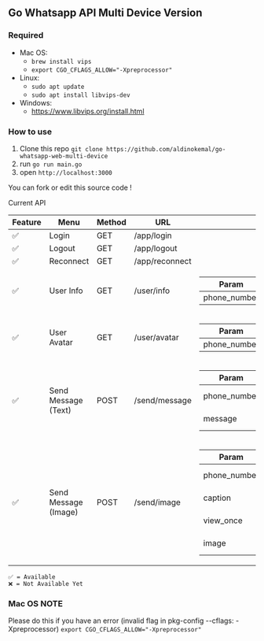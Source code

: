 ## Go Whatsapp API Multi Device Version

### Required

- Mac OS:
    - `brew install vips`
    - `export CGO_CFLAGS_ALLOW="-Xpreprocessor"`
- Linux:
    - `sudo apt update`
    - `sudo apt install libvips-dev`
- Windows:
    - https://www.libvips.org/install.html

### How to use

1. Clone this repo `git clone https://github.com/aldinokemal/go-whatsapp-web-multi-device`
2. run `go run main.go`
3. open `http://localhost:3000`

You can fork or edit this source code !

Current API

| Feature  | Menu                 | Method | URL            | Payload                                                                                                                                                                                                                                                                                                                                                                                                                                                |
|----------|----------------------|--------|----------------|--------------------------------------------------------------------------------------------------------------------------------------------------------------------------------------------------------------------------------------------------------------------------------------------------------------------------------------------------------------------------------------------------------------------------------------------------------|
| ✅        | Login                | GET    | /app/login     |                                                                                                                                                                                                                                                                                                                                                                                                                                                        |
| ✅        | Logout               | GET    | /app/logout    |                                                                                                                                                                                                                                                                                                                                                                                                                                                        |  
| ✅        | Reconnect            | GET    | /app/reconnect |                                                                                                                                                                                                                                                                                                                                                                                                                                                        | 
| ✅        | User Info            | GET    | /user/info     | <table> <thead> <tr> <th>Param</th> <th>Type</th> <th>Type</th> <th>Example</th> </tr></thead> <tbody> <tr> <td>phone_number</td><td>string</td><td>querystring</td><td>6289685024099</td></tr></tbody></table>                                                                                                                                                                                                                                        |
| ✅        | User Avatar          | GET    | /user/avatar   | <table> <thead> <tr> <th>Param</th> <th>Type</th> <th>Type</th> <th>Example</th> </tr></thead> <tbody> <tr> <td>phone_number</td><td>string</td><td>querystring</td><td>6289685024099</td></tr></tbody></table>                                                                                                                                                                                                                                        |
| ✅        | Send Message (Text)  | POST   | /send/message  | <table> <thead> <tr> <th>Param</th> <th>Type</th> <th>Type</th> <th>Example</th> </tr></thead> <tbody> <tr> <td>phone_number</td><td>string</td><td>form-data</td><td>6289685024099</td></tr><tr> <td>message</td><td>string</td><td>form-data</td><td>Hello guys this is testing</td></tr></tbody></table>                                                                                                                                            |
| ✅        | Send Message (Image) | POST   | /send/image    | <table> <thead> <tr> <th>Param</th> <th>Type</th> <th>Type</th> <th>Example</th> </tr></thead> <tbody> <tr> <td>phone_number</td><td>string</td><td>form-data</td><td>6289685024099</td></tr><tr> <td>caption</td><td>string</td><td>form-data</td><td>Hello guys this is caption</td></tr><tr> <td>view_once</td><td>bool</td><td>form-data</td><td>false</td></tr><tr> <td>image</td><td>binary</td><td>form-data</td><td></td></tr></tbody></table> | 

```
✅ = Available
❌ = Not Available Yet
```

### Mac OS NOTE

Please do this if you have an error (invalid flag in pkg-config --cflags:
-Xpreprocessor) `export CGO_CFLAGS_ALLOW="-Xpreprocessor"`
